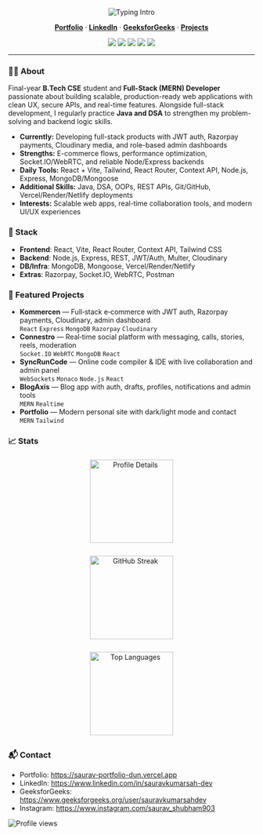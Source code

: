 <!-- Centered Hero -->
<p align="center">
  <img src="https://readme-typing-svg.demolab.com?font=Inter&weight=700&size=28&duration=2800&pause=1000&color=22D3EE&center=true&vCenter=true&width=800&lines=Hi%2C+I'm+Saurav+Kumar+Sah;Full-Stack+(MERN)+Developer;Passionate+about+clean+UI+%26+robust+APIs;Java+%26+DSA+for+strong+foundations" alt="Typing Intro" />
</p>



<p align="center">
  <a href="https://saurav-portfolio-dun.vercel.app"><b>Portfolio</b></a> ·
  <a href="https://www.linkedin.com/in/sauravkumarsah-dev"><b>LinkedIn</b></a> ·
  <a href="https://www.geeksforgeeks.org/user/sauravkumarsahdev/"><b>GeeksforGeeks</b></a> ·
  <a href="https://github.com/saurav-kumar-sah-dev?tab=repositories"><b>Projects</b></a>
</p>

<p align="center">
  <img src="https://img.shields.io/badge/MERN-111827?style=for-the-badge&logo=mongodb&logoColor=4ade80" />
  <img src="https://img.shields.io/badge/React-111827?style=for-the-badge&logo=react&logoColor=61DAFB" />
  <img src="https://img.shields.io/badge/Node.js-111827?style=for-the-badge&logo=node.js&logoColor=6DA55F" />
  <img src="https://img.shields.io/badge/Tailwind-111827?style=for-the-badge&logo=tailwindcss&logoColor=38BDF8" />
  <img src="https://img.shields.io/badge/MongoDB-111827?style=for-the-badge&logo=mongodb&logoColor=4ade80" />
</p>

---

### 👨‍💻 About  
Final-year **B.Tech CSE** student and **Full-Stack (MERN) Developer** passionate about building scalable, production-ready web applications with clean UX, secure APIs, and real-time features. Alongside full-stack development, I regularly practice **Java and DSA** to strengthen my problem-solving and backend logic skills.  

- **Currently:** Developing full-stack products with JWT auth, Razorpay payments, Cloudinary media, and role-based admin dashboards  
- **Strengths:** E-commerce flows, performance optimization, Socket.IO/WebRTC, and reliable Node/Express backends  
- **Daily Tools:** React + Vite, Tailwind, React Router, Context API, Node.js, Express, MongoDB/Mongoose  
- **Additional Skills:** Java, DSA, OOPs, REST APIs, Git/GitHub, Vercel/Render/Netlify deployments  
- **Interests:** Scalable web apps, real-time collaboration tools, and modern UI/UX experiences  



### 🧰 Stack
- **Frontend**: React, Vite, React Router, Context API, Tailwind CSS
- **Backend**: Node.js, Express, REST, JWT/Auth, Multer, Cloudinary
- **DB/Infra**: MongoDB, Mongoose, Vercel/Render/Netlify
- **Extras**: Razorpay, Socket.IO, WebRTC, Postman

### 🚀 Featured Projects
- **Kommercen** — Full‑stack e‑commerce with JWT auth, Razorpay payments, Cloudinary, admin dashboard  
  `React` `Express` `MongoDB` `Razorpay` `Cloudinary`
- **Connestro** — Real‑time social platform with messaging, calls, stories, reels, moderation  
  `Socket.IO` `WebRTC` `MongoDB` `React`
- **SyncRunCode** — Online code compiler & IDE with live collaboration and admin panel  
  `WebSockets` `Monaco` `Node.js` `React`
- **BlogAxis** — Blog app with auth, drafts, profiles, notifications and admin tools  
  `MERN` `Realtime`
- **Portfolio** — Modern personal site with dark/light mode and contact  
  `MERN` `Tailwind`

### 📈 Stats
<div align="center">

  <img 
    src="https://github-profile-summary-cards.vercel.app/api/cards/profile-details?username=saurav-kumar-sah-dev&theme=tokyonight" 
    alt="Profile Details" 
    height="170" 
    style="margin: 6px;"
  />

  <a href="https://git.io/streak-stats">
    <img 
      src="https://github-readme-streak-stats.herokuapp.com?user=saurav-kumar-sah-dev&theme=tokyonight&hide_border=true" 
      alt="GitHub Streak" 
      height="170" 
      style="margin: 6px;"
    />
  </a>

  <img 
    src="https://github-profile-summary-cards.vercel.app/api/cards/most-commit-language?username=saurav-kumar-sah-dev&theme=tokyonight" 
    alt="Top Languages" 
    height="170" 
    style="margin: 6px;"
  />

</div>



### 📬 Contact
- Portfolio: https://saurav-portfolio-dun.vercel.app
- LinkedIn: https://www.linkedin.com/in/sauravkumarsah-dev
- GeeksforGeeks: https://www.geeksforgeeks.org/user/sauravkumarsahdev
- Instagram: https://www.instagram.com/saurav_shubham903

<p align="left">
  <img src="https://komarev.com/ghpvc/?username=saurav-kumar-sah-dev&style=flat-square&color=0ea5e9" alt="Profile views" />
</p>
